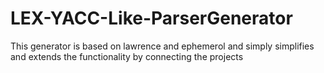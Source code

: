 # LEX-YACC-Like-ParserGenerator
 This generator is based on lawrence and ephemerol and simply simplifies and extends the functionality by connecting the projects

